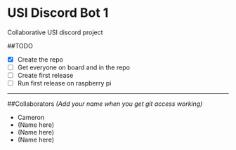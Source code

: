 # USI Discord Bot 1
Collaborative USI discord project

##TODO
- [x] Create the repo
- [ ] Get everyone on board and in the repo
- [ ] Create first release
- [ ] Run first release on raspberry pi

---
##Collaborators
*(Add your name when you get git access working)*

 - Cameron
 - (Name here)
 - (Name here)
 - (Name here)
 
